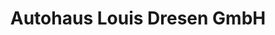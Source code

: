 ---
title: "Autohaus Louis Dresen GmbH"
url: /dormagen/autohaus-louis-dresen-gmbh/
shop: Autohaus
---